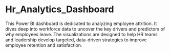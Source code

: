 # Hr_Analytics_Dashboard
This Power BI dashboard is dedicated to analyzing employee attrition. It dives deep into workforce data to uncover the key drivers and predictors of why employees leave. The visualizations are designed to help HR teams and leadership develop targeted, data-driven strategies to improve employee retention and satisfaction.
